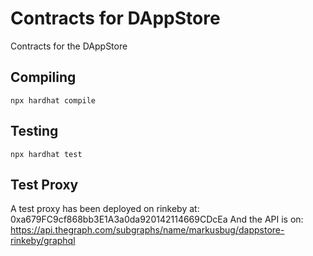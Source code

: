 # Contracts for DAppStore

Contracts for the DAppStore

## Compiling

`npx hardhat compile`

## Testing

`npx hardhat test`

## Test Proxy
A test proxy has been deployed on rinkeby at: 0xa679FC9cf868bb3E1A3a0da920142114669CDcEa
And the API is on: https://api.thegraph.com/subgraphs/name/markusbug/dappstore-rinkeby/graphql
